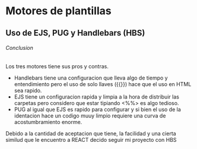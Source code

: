 # Motores de plantillas
## Uso de EJS, PUG y Handlebars (HBS)
###### Conclusion

Los tres motores tiene sus pros y contras. 
- Handlebars tiene una configuracion que lleva algo de tiempo y entendimiento pero el uso de solo llaves ({{}}) hace que el uso en HTML sea rapido.
- EJS tiene un configuracion rapida y limpia a la hora de distribuir las carpetas pero considero que estar tipiando <%%> es algo tedioso.
- PUG al igual que EJS es rapido para configurar y  si bien el uso de la identacion hace un codigo muuy limpio requiere una curva de acostumbramiento enorme.

Debido a la cantidad de aceptacion que tiene, la facilidad y una cierta similud que le encuentro a REACT decido seguir mi proyecto con HBS


